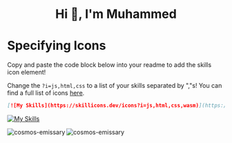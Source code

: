 <h1 align="center">Hi 👋, I'm Muhammed</h1>

# Specifying Icons

Copy and paste the code block below into your readme to add the skills icon element!

Change the `?i=js,html,css` to a list of your skills separated by ","s! You can find a full list of icons [here](#icons-list).

```md
[![My Skills](https://skillicons.dev/icons?i=js,html,css,wasm)](https://skillicons.dev)
```

[![My Skills](https://skillicons.dev/icons?i=js,html,css,wasm)](https://skillicons.dev)


<!-- Stats section with black background -->
<p><img align="left" src="https://github-readme-stats.vercel.app/api/top-langs?username=cosmos-emissary&show_icons=true&locale=en&layout=compact&bg_color=000000&text_color=ffffff&border_color=ffffff" alt="cosmos-emissary" /></p>

<!-- Additional stats: Top repositories -->
<p><img align="center" src="https://github-readme-stats.vercel.app/api?username=cosmos-emissary&show_icons=true&locale=en&bg_color=000000&text_color=ffffff&border_color=ffffff" alt="cosmos-emissary" /></p>


